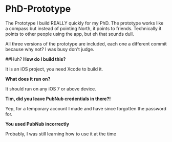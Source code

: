 # PhD-Prototype

The Prototype I build REALLY quickly for my PhD.
The prototype works like a compass but instead of pointing North, it points to friends.
Technically it points to other people using the app, but eh that sounds dull.

All three versions of the prototype are included, each one a different commit because why not? I was busy don't judge.

##Huh?
**How do I build this?**

It is an iOS project, you need Xcode to build it.

**What does it run on?**

It should run on any iOS 7 or above device.

**Tim, did you leave PubNub credentials in there?!**

Yep, for a temporary account I made and have since forgotten the password for.

**You used PubNub incorrectly**

Probably, I was still learning how to use it at the time
